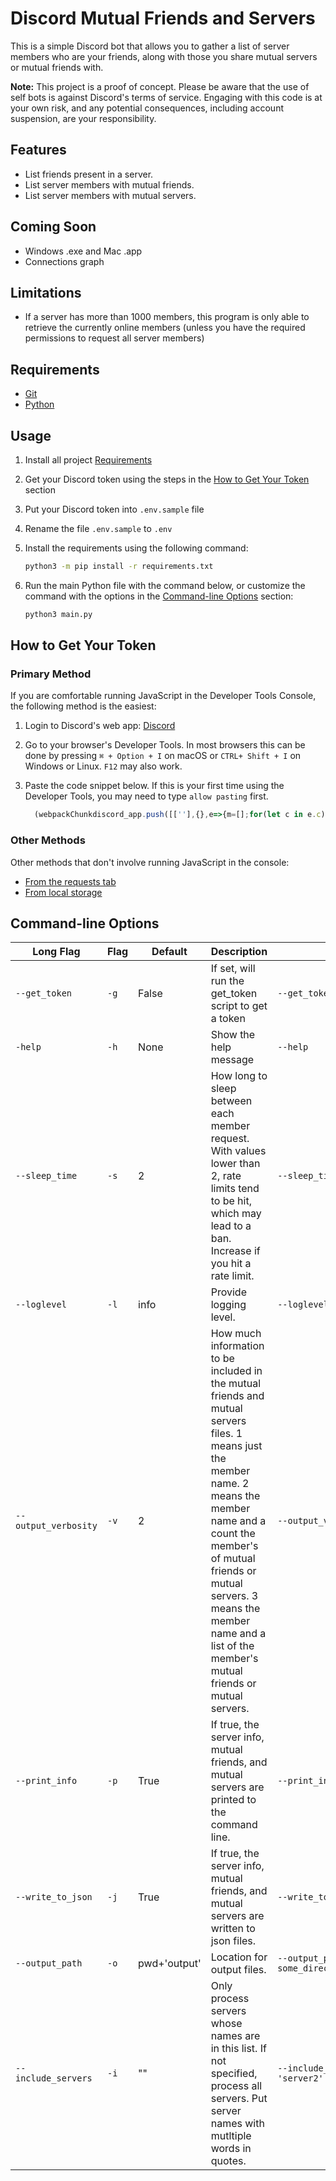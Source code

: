 # Discord Mutual Friends and Servers

This is a simple Discord bot that allows you to gather a list of server members who are your friends, along with those you share mutual servers or mutual friends with.

**Note:**
This project is a proof of concept. Please be aware that the use of self bots is against Discord's terms of service. Engaging with this code is at your own risk, and any potential consequences, including account suspension, are your responsibility.

## Features

- List friends present in a server.
- List server members with mutual friends.
- List server members with mutual servers.

## Coming Soon

- Windows .exe and Mac .app
- Connections graph

## Limitations

- If a server has more than 1000 members, this program is only able to retrieve
  the currently online members (unless you have the required permissions to
  request all server members)

## Requirements

- [Git](https://git-scm.com/downloads)
- [Python](https://www.python.org/downloads/)

## Usage

1. Install all project [Requirements](#requirements)
2. Get your Discord token using the steps in the [How to Get Your Token](#how-to-get-your-token) section
3. Put your Discord token into `.env.sample` file
4. Rename the file `.env.sample` to `.env`
5. Install the requirements using the following command:

   ```bash
   python3 -m pip install -r requirements.txt
   ```

6. Run the main Python file with the command below, or customize the command with the options in the [Command-line Options](#command-line-options) section:

   ```bash
   python3 main.py
   ```

## How to Get Your Token

### Primary Method

If you are comfortable running JavaScript in the Developer Tools Console, the following method is the easiest:

1. Login to Discord's web app: [Discord](https://discordapp.com/)
2. Go to your browser's Developer Tools. In most browsers this can be done by pressing `⌘ + Option + I` on macOS or `CTRL+ Shift + I` on Windows or Linux. `F12` may also work.
3. Paste the code snippet below. If this is your first time using the Developer Tools, you may need to type `allow pasting` first.

   ```javascript
     (webpackChunkdiscord_app.push([[''],{},e=>{m=[];for(let c in e.c)m.push(e.c[c])}]),m).find(m=>m?.exports?.default?.getToken!==void 0).exports.default.getToken()
   ```

### Other Methods

Other methods that don't involve running JavaScript in the console:

- [From the requests tab](https://gist.github.com/MarvNC/e601f3603df22f36ebd3102c501116c6)
- [From local storage](https://www.androidauthority.com/get-discord-token-3149920/)

## Command-line Options

| Long Flag            | Flag | Default      | Description                                                                                                                                                                                                                                                                                  | Example                                            |
| -------------------- | ---- | ------------ | -------------------------------------------------------------------------------------------------------------------------------------------------------------------------------------------------------------------------------------------------------------------------------------------- | -------------------------------------------------- |
| `--get_token`        | `-g` | False        | If set, will run the get_token script to get a token                                                                                                                                                                                                                                     | `--get_token`                                      |
| `-help`              | `-h` | None         | Show the help message                                                                                                                                                                                                                                                                        | `--help`                                           |
| `--sleep_time`       | `-s` | 2            | How long to sleep between each member request. With values lower than 2, rate limits tend to be hit, which may lead to a ban. Increase if you hit a rate limit.                                                                                                                              | `--sleep_time 3`                                   |
| `--loglevel`         | `-l` | info         | Provide logging level.                                                                                                                                                                                                                                                                       | `--loglevel debug`                                 |
| `--output_verbosity` | `-v` | 2            | How much information to be included in the mutual friends and mutual servers files. 1 means just the member name. 2 means the member name and a count the member's of mutual friends or mutual servers. 3 means the member name and a list of the member's mutual friends or mutual servers. | `--output_verbosity 3`                             |
| `--print_info`       | `-p` | True         | If true, the server info, mutual friends, and mutual servers are printed to the command line.                                                                                                                                                                                                | `--print_info False`                               |
| `--write_to_json`    | `-j` | True         | If true, the server info, mutual friends, and mutual servers are written to json files.                                                                                                                                                                                                      | `--write_to_json False`                            |
| `--output_path`      | `-o` | pwd+'output' | Location for output files.                                                                                                                                                                                                                                                                   | `--output_path some_directory/some_subdirectory/`  |
| `--include_servers`  | `-i` | ""           | Only process servers whose names are in this list. If not specified, process all servers. Put server names with mutltiple words in quotes.                                                                                                                                                   | `--include_servers 'server 1' 'server2' 'server3'` |